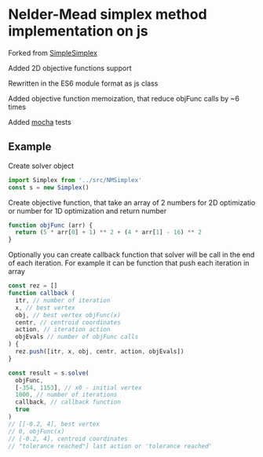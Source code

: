 # Nelder-Mead simplex method implementation on js

Forked from [SimpleSimplex](https://github.com/keeganlow/SimpleSimplex)

Added 2D objective functions support

Rewritten in the ES6 module format as js class

Added objective function memoization, that reduce objFunc calls by ~6 times

Added [mocha](https://github.com/mochajs/mocha) tests

## Example

Create solver object

```js
import Simplex from '../src/NMSimplex'
const s = new Simplex()
```

Create objective function, that take an array of 2 numbers for 2D optimizatio or number for 1D optimization and return number

```js
function objFunc (arr) {
  return (5 * arr[0] + 1) ** 2 + (4 * arr[1] - 16) ** 2
}
```

Optionally you can create callback function that solver will be call in the end of each iteration. For example it can be function that push each iteration in array

```js
const rez = []
function callback (
  itr, // number of iteration
  x, // best vertex
  obj, // best vertex objFunc(x)
  centr, // centroid coordinates
  action, // iteration action
  objEvals // number of objFunc calls
) {
  rez.push([itr, x, obj, centr, action, objEvals])
}
```

```js
const result = s.solve(
  objFunc,
  [-354, 1153], // x0 - initial vertex
  1000, // number of iterations
  callback, // callback function
  true
)
// [[-0.2, 4], best vertex
// 0, objFunc(x)
// [-0.2, 4], centroid coordinates
// "tolerance reached"] last action or 'tolerance reached'
```
